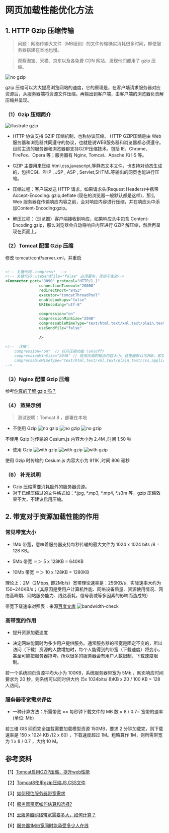 # 网页加载性能优化方法

## 1. HTTP Gzip 压缩传输

> 问题：网络传输大文件（MB级别）的文件传输确实消耗很多时间，即便服务器搭建在本地也慢。

> 观察淘宝、天猫、京东以及各免费 CDN 网站，发现他们都用了 gzip 压缩。

![no gzip](../../images/cdntest_Cesium2.js.jpg)

gzip 压缩可以大大提高浏览网站的速度，它的原理是，在客户端请求服务器对应资源后，从服务器端将资源文件压缩，再输出到客户端，由客户端的浏览器负责解压缩并呈现。

### （1）Gzip 压缩简介

![illustrate gzip](../../images/illustrate-gzip.jpg)

* HTTP 协议支持 GZIP 压缩机制，也称协议压缩。 HTTP GZIP压缩是由 Web 服务器和浏览器共同遵守的协议，也就是说WEB服务器和浏览器都必须遵守。目前主流的服务器和浏览器都支持GZIP压缩技术。包括 IE、Chrome、FireFox、Opera 等；服务器有 Nginx, Tomcat、Apache 和 IIS 等。

* GZIP 主要用来压缩 html,css,javascript,等静态文本文件，也支持对动态生成的，包括CGI、PHP , JSP , ASP , Servlet,SHTML等输出的网页也能进行压缩。

* 压缩过程：客户端发送 HTTP 请求，如果请求头(Request Headers)中携带 Accept-Encoding: gzip,deflate (现在的浏览器一般默认都是这样)，那么 Web 服务器在传输响应内容之前，会对响应内容进行压缩，并在响应头中添加Content-Encoding:gzip。

* 解压过程：（浏览器）客户端接收到响应，如果响应头中包含 Content-Encoding:gzip，那么浏览器会自动将响应内容进行 GZIP 解压缩，然后再呈现在页面上。

### （2）Tomcat 配置 Gzip 压缩

修改 tomcat/conf/server.xml，并重启
```xml

<!-- 关键代码：compress*  -->  
<!-- 关键代码：useSendfile="false" 必须要有，否则不生效-->  
<Connector port="8090" protocol="HTTP/1.1"
               connectionTimeout="20000"
               redirectPort="8453"
               executor="tomcatThreadPool"
               enableLookups="false" 
               URIEncoding="utf-8"
			   
               compression="on"
			   compressionMinSize="2048"
			   compressableMimeType="text/html,text/xml,text/plain,text/javascript,application/javascript,application/xml,application/json,application/rjson"
			   useSendfile="false"
			   
               />

<!--  注解：
    compression="on"  // 打开压缩功能 (on|off)
    compressionMinSize="2048" // 启用压缩的输出内容大小，这里面默认为2KB，即文件大于 2KB 才压缩
    compressableMimeType="text/html,text/xml,text/plain,text/css,application/javascript" //对哪些文件类型启用压缩 
-->

```

### （3）Nginx 配置 Gzip 压缩

参考[你真的了解 gzip 吗？](https://zhuanlan.zhihu.com/p/24764131)

### （4） 效果示例

> 测试说明：Tomcat 8 ，部署在本地

* 不使用 Gzip
![no gzip](../../images/cdntest_Cesium1.js.jpg)
![no gzip](../../images/cdntest_Cesium2.js.jpg)
![no gzip](../../images/cdntest_Cesium3.js.jpg)

不使用 Gzip 时传输的 Cesium.js 内容大小为 2.4M ,时间 1.50 秒

* 使用 Gzip
![with gzip](../../images/cdntest_Cesium-gzip.js.jpg)
![with gzip](../../images/cdntest_Cesium-gzip2.js.jpg)
![with gzip](../../images/cdntest_Cesium-gzip3.js.jpg)

使用 Gzip 时传输的 Cesium.js 内容大小为 911K ,时间 806 毫秒

### （6） 补充说明

* Gzip 压缩需要消耗额外的服务器资源。
* 对于已经压缩过的文件格式如：*.jpg, *.mp3, *.mp4, *.s3m 等，gzip 压缩效果不大，不建议启用压缩。

## 2. 带宽对于资源加载性能的作用

### 常见带宽大小

  * 1Mb 带宽，意味着服务器支持每秒传输的最大文件为 1024 x 1024 bits /8 = 128 KB。
  
  * 5Mb 带宽 ＝＞ 5 x 128KB = 640KB
  
  * 10Mb 带宽 ＝＞ 10 x 128KB = 1280KB

理论上：2M（2Mbps, 即2Mb/s）宽带理论速率是：256KB/s，实际速率大约为150~240KB/s；（其原因是受用户计算机性能、网络设备质量、资源使用情况、网络高峰期、网站服务能力、线路衰耗，信号衰减等多因素的影响而造成的）

带宽下载速率对照表：来源[百度文库](https://wenku.baidu.com/view/1061bdb92cc58bd63186bd80.html)
![bandwidth-check](../../images/bandwidth-check.jpg)

### 高带宽的作用

  * 提升资源加载速度

  * 决定网站能同时为多少用户提供服务。通常服务器的带宽是固定不变的，所以访问（下载）资源的人数增加时，每个人能得到的带宽（下载速度）将变小，甚至可能把服务器拖垮。所以很多的服务器会有用户人数限制、下载速度限制。

若一个系统网页资源平均大小为 100KB，系统服务器带宽为 5Mb ，网页响应时间要求为 20 秒，则系统可以同时供大约 (5x 1024bits/ 8)KB x 20 / 100 KB = 128 人访问。



### 服务器带宽需求评估

  * 一种计算方法：所需带宽 == 每秒钟下载文件的 MB 数 × 8 / 0.7= 宽带的速率(单位: Mb) 

若三维 GIS 网页完全加载需要加载模型资源 150MB，要求 2 分钟加载完，则下载速率是 150 x 1024 KB /(2 x 60) ，下载速度超过 1M。粗略算作 1M，则所需带宽为 1 x 8 / 0.7 ，大约 10 M。


## 参考资料
【1】[Tomcat启用GZIP压缩，提升web性能](http://www.cnblogs.com/DDgougou/p/8675504.html)

【2】[Tomcat8使用gzip压缩JS,CSS文件](https://www.cnblogs.com/imaxue/p/6867324.html)

【3】[如何预估服务器带宽需求](http://www.cnblogs.com/jpfss/p/9455808.html)

【4】[服务器带宽如何估算和选择?](http://www.enkj.com/service/answer/1037)

【5】[云服务器网络带宽需要多大，如何计算？](http://www.laogeng.net/6054.html)

【6】[服务器1M带宽同时能承受多少人在线](http://lusongsong.com/reed/1396.html)